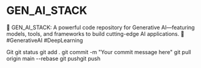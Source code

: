 # GEN_AI_STACK
🧠 GEN_AI_STACK: A powerful code repository for Generative AI—featuring models, tools, and frameworks to build cutting-edge AI applications. 🚀 #GenerativeAI #DeepLearning


Git
git status
git add .
git commit -m "Your commit message here"
git pull origin main --rebase
git pushgit push

